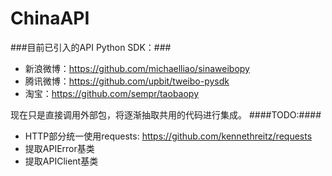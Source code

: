 ChinaAPI
========

###目前已引入的API Python SDK：###
* 新浪微博：https://github.com/michaelliao/sinaweibopy
* 腾讯微博：https://github.com/upbit/tweibo-pysdk
* 淘宝：https://github.com/sempr/taobaopy

现在只是直接调用外部包，将逐渐抽取共用的代码进行集成。
####TODO:####
* HTTP部分统一使用requests: https://github.com/kennethreitz/requests
* 提取APIError基类
* 提取APIClient基类
